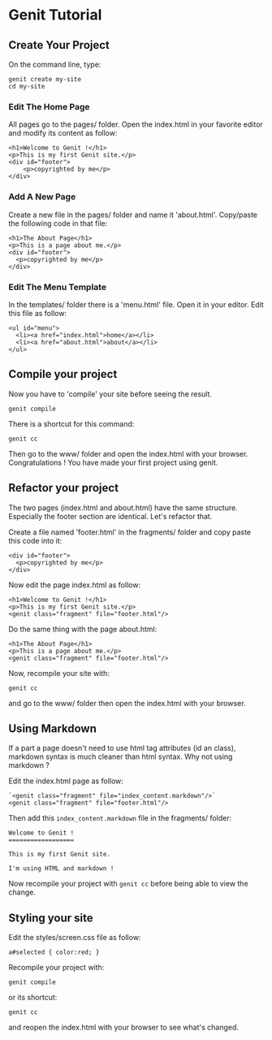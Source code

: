 Genit Tutorial
==============

Create Your Project
-------------------

On the command line, type:

    genit create my-site
    cd my-site

### Edit The Home Page

All pages go to the pages/ folder. Open the index.html in your favorite editor
and modify its content as follow:

    <h1>Welcome to Genit !</h1>
    <p>This is my first Genit site.</p>
    <div id="footer">
        <p>copyrighted by me</p>
    </div>

### Add A New Page

Create a new file in the pages/ folder and name it 'about.html'.
Copy/paste the following code in that file:

    <h1>The About Page</h1>
    <p>This is a page about me.</p>
    <div id="footer">
      <p>copyrighted by me</p>
    </div>
    
### Edit The Menu Template

In the templates/ folder there is a 'menu.html' file. Open it in your editor.
Edit this file as follow:

    <ul id="menu">
      <li><a href="index.html">home</a></li>
      <li><a href="about.html">about</a></li>
    </ul>

Compile your project
--------------------

Now you have to 'compile' your site before seeing the result.

    genit compile

There is a shortcut for this command:

    genit cc

Then go to the www/ folder and open the index.html with your browser.
Congratulations ! You have made your first project using genit.


Refactor your project
----------------------

The two pages (index.html and about.html) have the same structure. Especially the footer
section are identical. Let's refactor that.

Create a file named 'footer.html' in the fragments/ folder and copy paste this code into it:

    <div id="footer">
      <p>copyrighted by me</p>
    </div>

Now edit the page index.html as follow:

    <h1>Welcome to Genit !</h1>
    <p>This is my first Genit site.</p>
    <genit class="fragment" file="footer.html"/>

Do the same thing with the page about.html:

    <h1>The About Page</h1>
    <p>This is a page about me.</p>
    <genit class="fragment" file="footer.html"/>

Now, recompile your site with:

    genit cc

and go to the www/ folder then open the index.html with your browser.


Using Markdown
--------------

If a part a page doesn't need to use html tag attributes (id an class), markdown syntax is
much cleaner than html syntax. Why not using markdown ?

Edit the index.html page as follow:

    `<genit class="fragment" file="index_content.markdown"/>`
    <genit class="fragment" file="footer.html"/>

Then add this `index_content.markdown` file in the fragments/ folder:

    Welcome to Genit !  
    ==================
    
    This is my first Genit site.
    
    I'm using HTML and markdown !

Now recompile your project with `genit cc` before being able to view the change.


Styling your site
-----------------

Edit the styles/screen.css file as follow:

    a#selected { color:red; }

Recompile your project with:

    genit compile
    
or its shortcut:

    genit cc

and reopen the index.html with your browser to see what's changed.
